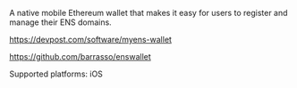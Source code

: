 A native mobile Ethereum wallet that makes it easy for users to register and manage their ENS domains.

https://devpost.com/software/myens-wallet

https://github.com/barrasso/enswallet

Supported platforms: iOS
